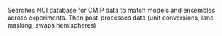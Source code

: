 Searches NCI database for CMIP data to match models and ensembles across experiments. Then post-processes data (unit conversions, land masking, swaps hemispheres)
